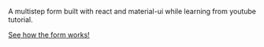 A multistep form built with react and material-ui while learning from youtube tutorial.

<a href="https://stepformify.netlify.com">See how the form works!<a/>
